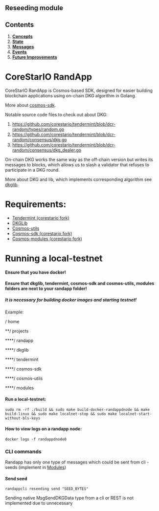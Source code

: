 ## Reseeding module

## Contents

1. **[Concepts](./01_concepts.md)**
2. **[State](./02_state.md)**
3. **[Messages](./03_messages.md)**
4. **[Events](./04_events.md)**
5. **[Future Improvements](./05_future_improvements.md)**

# CoreStarIO RandApp

CoreStarIO RandApp is Cosmos-based SDK, designed for easier building blockchain 
applications using on-chain DKG algorithm in Golang.


More about [cosmos-sdk](https://github.com/cosmos/cosmos-sdk).


Notable source code files to check out about DKG:

1. https://github.com/corestario/tendermint/blob/dcr-random/types/random.go
2. https://github.com/corestario/tendermint/blob/dcr-random/consensus/dkg.go
3. https://github.com/corestario/tendermint/blob/dcr-random/consensus/dkg_dealer.go


On-chain DKG works the same way as the off-chain version but writes its messages to blocks, 
which allows us to slash a validator that refuses to participate in a DKG round.

More about DKG and lib, which implements corresponding algorithm 
see [dkglib](https://github.com/corestario/dkglib).

# Requirements:
* [Tendermint (corestario fork)](https://github.com/corestario/tendermint)
* [DKGLib](https://github.com/corestario/dkglib)
* [Cosmos-utils](https://github.com/corestario/cosmos-utils)
* [Cosmos-sdk (corestario fork)](https://github.com/corestario/cosmos-sdk)
* [Cosmos-modules (corestario fork)](https://github.com/corestario/modules)

# Running a local-testnet

#### Ensure that you have docker!
#### Ensure that dkglib, tendermint, cosmos-sdk and cosmos-utils, modules folders are next to your randapp folder!
##### It is necessary for building docker images and starting testnet! 

Example:

/ home

**/ projects

****/ randapp

****/ dkglib

****/ tendermint

****/ cosmos-sdk

****/ cosmos-utils

****/ modules

#### Run a local-testnet:
```shell script
sudo rm -rf ./build && sudo make build-docker-randappdnode && make build-linux && sudo make localnet-stop && sudo make localnet-start-without-bls-keys
```

#### How to view logs on a randapp node:
```shell script
docker logs -f randappdnode0
```

### CLI commands

Randapp has only one type of messages which could be sent from cli - seeds (implement in [Modules](https://github.com/corestario/modules))

#### Send seed
```shell script
randappcli reseeding send "SEED_BYTES"
```

Sending native MsgSendDKGData type from a cli or REST is not implemented due to unnecessary